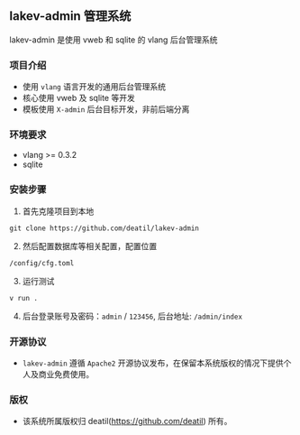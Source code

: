 ## lakev-admin 管理系统

lakev-admin 是使用 vweb 和 sqlite 的 vlang 后台管理系统


### 项目介绍

*  使用 `vlang` 语言开发的通用后台管理系统
*  核心使用 vweb 及 sqlite 等开发
*  模板使用 `X-admin` 后台目标开发，非前后端分离


### 环境要求

 - vlang >= 0.3.2
 - sqlite


### 安装步骤

1. 首先克隆项目到本地

```
git clone https://github.com/deatil/lakev-admin
```

2. 然后配置数据库等相关配置，配置位置

```
/config/cfg.toml
```

3. 运行测试

```
v run .
```

4. 后台登录账号及密码：`admin` / `123456`, 后台地址: `/admin/index`


### 开源协议

*  `lakev-admin` 遵循 `Apache2` 开源协议发布，在保留本系统版权的情况下提供个人及商业免费使用。


### 版权

*  该系统所属版权归 deatil(https://github.com/deatil) 所有。
